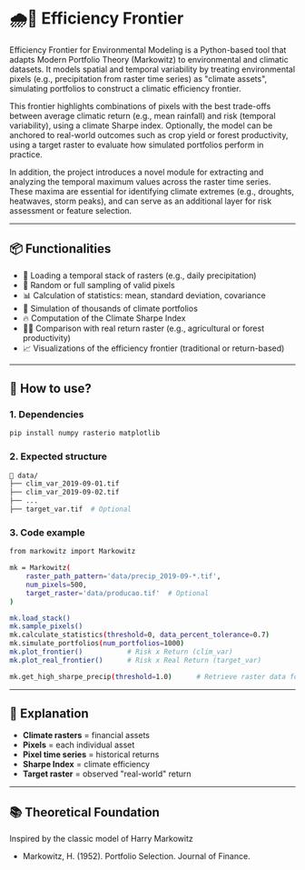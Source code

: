 # 🌧️🌲 Efficiency Frontier

Efficiency Frontier for Environmental Modeling is a Python-based tool that adapts Modern Portfolio Theory (Markowitz) to environmental and climatic datasets. It models spatial and temporal variability by treating environmental pixels (e.g., precipitation from raster time series) as "climate assets", simulating portfolios to construct a climatic efficiency frontier.

This frontier highlights combinations of pixels with the best trade-offs between average climatic return (e.g., mean rainfall) and risk (temporal variability), using a climate Sharpe index. Optionally, the model can be anchored to real-world outcomes such as crop yield or forest productivity, using a target raster to evaluate how simulated portfolios perform in practice.

In addition, the project introduces a novel module for extracting and analyzing the temporal maximum values across the raster time series. These maxima are essential for identifying climate extremes (e.g., droughts, heatwaves, storm peaks), and can serve as an additional layer for risk assessment or feature selection.

---

## 📦 Functionalities

- 📁 Loading a temporal stack of rasters (e.g., daily precipitation)
- 🎲 Random or full sampling of valid pixels
- 📊 Calculation of statistics: mean, standard deviation, covariance
- 🧮 Simulation of thousands of climate portfolios
- 🔥 Computation of the Climate Sharpe Index
- 🧑‍🌾 Comparison with real return raster (e.g., agricultural or forest productivity)
- 📈 Visualizations of the efficiency frontier (traditional or return-based)

---

## 🚀 How to use?

### 1. Dependencies

```bash
pip install numpy rasterio matplotlib
```

### 2. Expected structure
```bash
📂 data/
├── clim_var_2019-09-01.tif
├── clim_var_2019-09-02.tif
├── ...
├── target_var.tif  # Optional
```

### 3. Code example

```bash
from markowitz import Markowitz

mk = Markowitz(
    raster_path_pattern='data/precip_2019-09-*.tif',
    num_pixels=500,
    target_raster='data/producao.tif'  # Optional
)

mk.load_stack()
mk.sample_pixels()
mk.calculate_statistics(threshold=0, data_percent_tolerance=0.7)
mk.simulate_portfolios(num_portfolios=1000)
mk.plot_frontier()           # Risk x Return (clim_var)
mk.plot_real_frontier()      # Risk x Real Return (target_var)

mk.get_high_sharpe_precip(threshold=1.0)      # Retrieve raster data for modelling
```

---

## 🧠 Explanation

* **Climate rasters** = financial assets
* **Pixels** = each individual asset
* **Pixel time series** = historical returns
* **Sharpe Index** = climate efficiency
* **Target raster** = observed "real-world" return

---

## 📚 Theoretical Foundation

Inspired by the classic model of Harry Markowitz
- Markowitz, H. (1952). Portfolio Selection. Journal of Finance.
